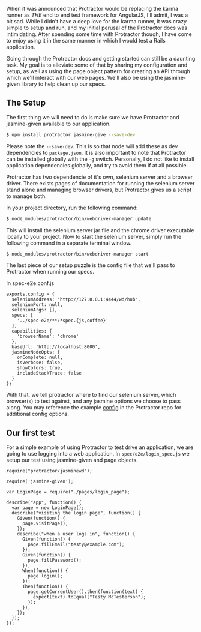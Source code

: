 When it was announced that Protractor would be replacing the karma runner as *THE* end to end test framework for AngularJS, I'll admit, I was a bit sad. While I didn't have a deep love for the karma runner, it was crazy simple to setup and run, and my initial perusal of the Protractor docs was intimidating. After spending some time with Protractor though, I have come to enjoy using it in the same manner in which I would test a Rails application.

Going through the Protractor docs and getting started can still be a daunting task. My goal is to alleviate some of that by sharing my configuration and setup, as well as using the page object pattern for creating an API through which we'll interact with our web pages. We'll also be using the jasmine-given library to help clean up our specs.

## The Setup

The first thing we will need to do is make sure we have Protractor and jasmine-given available to our application.

```bash
$ npm install protractor jasmine-give --save-dev
```

Please note the `--save-dev`. This is so that node will add these as dev dependencies to `package.json`. It is also important to note that Protractor can be installed globally with the `-g` switch. Personally, I do not like to install application dependencies globally, and try to avoid them if at all possible.

Protractor has two dependencie of it's own, selenium server and a browser driver. There exists pages of documentation for running the selenium server stand alone and managing browser drivers, but Protractor gives us a script to manage both.

In your project directory, run the following command:

```bash
$ node_modules/protractor/bin/webdriver-manager update
```

This will install the selenium server jar file and the chrome driver executable locally to your project. Now to start the selenium server, simply run the following command in a separate terminal window.

```bash
$ node_modules/protractor/bin/webdriver-manager start
```

The last piece of our setup puzzle is the config file that we'll pass to Protractor when running our specs.

In spec-e2e.conf.js

    exports.config = {
      seleniumAddress: "http://127.0.0.1:4444/wd/hub",
      seleniumPort: null,
      seleniumArgs: [],
      specs: [
        '../spec-e2e/**/*spec.{js,coffee}'
      ],
      capabilities: {
        'browserName': 'chrome'
      },
      baseUrl: 'http://localhost:8000',
      jasmineNodeOpts: {
        onComplete: null,
        isVerbose: false,
        showColors: true,
        includeStackTrace: false
      }
    };

With that, we tell protractor where to find our selenium server, which browser(s) to test against, and any jasmine options we choose to pass along. You may reference the example [config](https://github.com/angular/protractor/blob/master/referenceConf.js) in the Protractor repo for additional config options.


## Our first test

For a simple example of using Protractor to test drive an application, we are going to use logging into a web application. In `spec/e2e/login_spec.js` we setup our test using jasmine-given and page objects.

    require("protractor/jasminewd");
    
    require('jasmine-given');
    
    var LoginPage = require("./pages/login_page");
    
    describe("app", function() {
      var page = new LoginPage();
      describe("visiting the login page", function() {
        Given(function() {
          page.visitPage();
        });
        describe("when a user logs in", function() {
          Given(function() {
            page.fillEmail("testy@example.com");
          });
          Given(function() {
            page.fillPassword();
          });
          When(function() {
            page.login();
          });
          Then(function() {
            page.getCurrentUser().then(function(text) {
    		  expect(text).toEqual("Testy McTesterson");
            });
          });
        });
      });
    });


